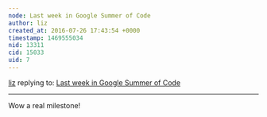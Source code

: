 ```yaml
---
node: Last week in Google Summer of Code
author: liz
created_at: 2016-07-26 17:43:54 +0000
timestamp: 1469555034
nid: 13311
cid: 15033
uid: 7
---
```




[liz](../profile/liz) replying to: [Last week in Google Summer of Code](../notes/warren/07-26-2016/last-week-in-google-summer-of-code)

----
Wow a real milestone!